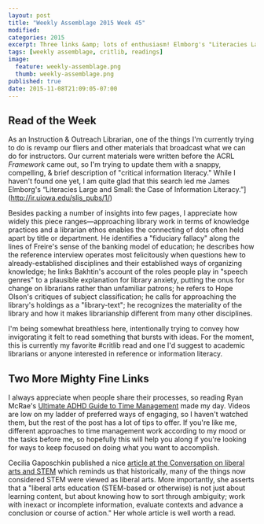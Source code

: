 ```yaml
---
layout: post
title: "Weekly Assemblage 2015 Week 45"
modified:
categories: 2015
excerpt: Three links &amp; lots of enthusiasm! Elmborg's "Literacies Large and Small," a Time Management mega post, &amp; how STEM relates to the liberal arts.  
tags: [weekly assemblage, critlib, readings]
image:
  feature: weekly-assemblage.png
  thumb: weekly-assemblage.png
published: true
date: 2015-11-08T21:09:05-07:00
---
```

## Read of the Week  

As an Instruction & Outreach Librarian, one of the things I'm currently trying to do is revamp our fliers and other materials that broadcast what we can do for instructors. Our current materials were written before the ACRL *Framework* came out, so I'm trying to update them with a snappy, compelling, & brief description of "critical information literacy." While I haven't found one yet, I am quite glad that this search led me James Elmborg's “Literacies Large and Small: the Case of Information Literacy.”](http://ir.uiowa.edu/slis_pubs/1/)    

Besides packing a number of insights into few pages, I appreciate how widely this piece ranges—approaching library work in terms of knowledge practices and a librarian ethos enables the connecting of dots often held apart by title or department. He identifies a "fiduciary fallacy" along the lines of Freire's sense of the banking model of education; he describes how the reference interview operates most felicitously when questions hew to already-established disciplines and their established ways of organizing knowledge; he links Bakhtin's account of the roles people play in "speech genres" to a plausible explanation for library anxiety, putting the onus for change on librarians rather than unfamiliar patrons; he refers to Hope Olson's critiques of subject classification; he calls for approaching the library's holdings as a "library-text"; he recognizes the materiality of the library and how it makes librarianship different from many other disciplines.  

I'm being somewhat breathless here, intentionally trying to convey how invigorating it felt to read something that bursts with ideas. For the moment, this is currently my favorite #critlib read and one I'd suggest to academic librarians or anyone interested in reference or information literacy.    

## Two More Mighty Fine Links  

I always appreciate when people share their processes, so reading Ryan McRae's [Ultimate ADHD Guide to Time Management](http://www.theadhdnerd.com/ultimate-adhd-guide-time-management/) made my day. Videos are low on my ladder of preferred ways of engaging, so I haven't watched them, but the rest of the post has a lot of tips to offer. If you're like me, different approaches to time management work according to my mood or the tasks before me, so hopefully this will help you along if you're looking for ways to keep focused on doing what you want to accomplish.   

Cecilia Gaposchkin published a nice [article at the Conversation on liberal arts and STEM](https://theconversation.com/here-are-some-more-reasons-why-liberal-arts-matter-49638) which reminds us that historically, many of the things now considered STEM were viewed as liberal arts. More importantly, she asserts that a "liberal arts education (STEM-based or otherwise) is not just about learning content, but about knowing how to sort through ambiguity; work with inexact or incomplete information, evaluate contexts and advance a conclusion or course of action." Her whole article is well worth a read.      